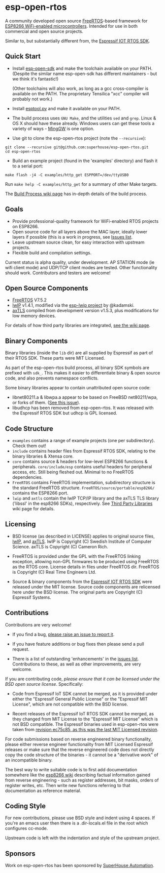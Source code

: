 # esp-open-rtos

A community developed open source [FreeRTOS](http://www.freertos.org/)-based framework for [ESP8266 WiFi-enabled microcontrollers](https://github.com/esp8266/esp8266-wiki/wiki). Intended for use in both commercial and open source projects.

Similar to, but substantially different from, the [Espressif IOT RTOS SDK](https://github.com/espressif/esp_iot_rtos_sdk).

## Quick Start

* Install [esp-open-sdk](https://github.com/pfalcon/esp-open-sdk/) and make the toolchain available on your PATH. (Despite the similar name esp-open-sdk has different maintainers - but we think it's fantastic!)

    (Other toolchains will also work, as long as a gcc cross-compiler is available on the PATH. The proprietary Tensilica "xcc" compiler will probably not work.)

* Install [esptool.py](https://github.com/themadinventor/esptool) and make it available on your PATH.

* The build process uses `GNU Make`, and the utilities `sed` and `grep`. Linux & OS X should have these already. Windows users can get these tools a variety of ways - [MingGW](http://www.mingw.org/wiki/mingw) is one option.

* Use git to clone the esp-open-rtos project (note the `--recursive`):

```
git clone --recursive git@github.com:superhouse/esp-open-rtos.git
cd esp-open-rtos
```

* Build an example project (found in the 'examples' directory) and flash it to a serial port:

```
make flash -j4 -C examples/http_get ESPPORT=/dev/ttyUSB0
```

Run `make help -C examples/http_get` for a summary of other Make targets.

The [Build Process wiki page](https://github.com/SuperHouse/esp-open-rtos/wiki/Build-Process) has in-depth details of the build process.

## Goals

* Provide professional-quality framework for WiFi-enabled RTOS projects on ESP8266.
* Open source code for all layers above the MAC layer, ideally lower layers if possible (this is a work in progress, see [Issues list](https://github.com/superhouse/esp-open-rtos/issues).
* Leave upstream source clean, for easy interaction with upstream projects.
* Flexible build and compilation settings.

Current status is alpha quality, under development. AP STATION mode (ie wifi client mode) and UDP/TCP client modes are tested. Other functionality should work. Contributors and testers are welcome!

## Open Source Components

* [FreeRTOS](http://freertos.org) V7.5.2
* [lwIP](http://lwip.wikia.com/wiki/LwIP_Wiki) v1.4.1, modified via the [esp-lwip project](https://github.com/kadamski/esp-lwip) by @kadamski.
* [axTLS](http://axtls.sourceforge.net/) compiled from development version v1.5.3, plus modifications for low memory devices.

For details of how third party libraries are integrated, [see the wiki page](https://github.com/SuperHouse/esp-open-rtos/wiki/Third-Party-Libraries).

## Binary Components

Binary libraries (inside the `lib` dir) are all supplied by Espressif as part of their RTOS SDK. These parts were MIT Licensed.

As part of the esp-open-rtos build process, all binary SDK symbols are prefixed with `sdk_`. This makes it easier to differentiate binary & open source code, and also prevents namespace conflicts.

Some binary libraries appear to contain unattributed open source code:

* libnet80211.a & libwpa.a appear to be based on FreeBSD net80211/wpa, or forks of them. ([See this issue](https://github.com/SuperHouse/esp-open-rtos/issues/4)).
* libudhcp has been removed from esp-open-rtos. It was released with the Espressif RTOS SDK but udhcp is GPL licensed.

## Code Structure

* `examples` contains a range of example projects (one per subdirectory). Check them out!
* `include` contains header files from Espressif RTOS SDK, relating to the binary libraries & Xtensa core.
* `core` contains source & headers for low-level ESP8266 functions & peripherals. `core/include/esp` contains useful headers for peripheral access, etc. Still being fleshed out. Minimal to no FreeRTOS dependencies.
* `FreeRTOS` contains FreeRTOS implementation, subdirectory structure is the standard FreeRTOS structure. `FreeRTOS/source/portable/esp8266/` contains the ESP8266 port.
* `lwip` and `axtls` contain the lwIP TCP/IP library and the axTLS TLS library ('libssl' in the esp8266 SDKs), respectively. See [Third Party Libraries](https://github.com/SuperHouse/esp-open-rtos/wiki/Third-Party-Libraries) wiki page for details.


## Licensing

* BSD license (as described in LICENSE) applies to original source files, [lwIP](http://lwip.wikia.com/wiki/LwIP_Wiki), and [axTLS](http://axtls.sourceforge.net/). lwIP is Copyright (C) Swedish Institute of Computer Science. axTLS is Copyright (C) Cameron Rich.

* FreeRTOS is provided under the GPL with the FreeRTOS linking exception, allowing non-GPL firmwares to be produced using FreeRTOS as the RTOS core. License details in files under FreeRTOS dir. FreeRTOS is Copyright (C) Real Time Engineers Ltd.

* Source & binary components from the [Espressif IOT RTOS SDK](https://github.com/espressif/esp_iot_rtos_sdk) were released under the MIT license. Source code components are relicensed here under the BSD license. The original parts are Copyright (C) Espressif Systems.

## Contributions

Contributions are very welcome!

* If you find a bug, [please raise an issue to report it](https://github.com/superhouse/esp-open-rtos/issues).

* If you have feature additions or bug fixes then please send a pull request.

* There is a list of outstanding 'enhancements' in the [issues list](https://github.com/superhouse/esp-open-rtos/issues). Contributions to these, as well as other improvements, are very welcome.

If you are contributing code, *please ensure that it can be licensed under the BSD open source license*. Specifically:

* Code from Espressif IoT SDK cannot be merged, as it is provided under either the "Espressif General Public License" or the "Espressif MIT License", which are not compatible with the BSD license.

* Recent releases of the Espressif IoT RTOS SDK cannot be merged, as they changed from MIT License to the "Espressif MIT License" which is not BSD compatible. The Espressif binaries used in esp-open-rtos were taken from [revision ec75c85, as this was the last MIT Licensed revision](https://github.com/espressif/esp_iot_rtos_sdk/commit/43585fa74550054076bdf4bfe185e808ad0da83e).

For code submissions based on reverse engineered binary functionality, please either reverse engineer functionality from MIT Licensed Espressif releases or make sure that the reverse engineered code does not directly copy the code structure of the binaries - it cannot be a "derivative work" of an incompatible binary.

The best way to write suitable code is to first add documentation somewhere like the [esp8266 wiki](https://github.com/esp8266/esp8266-wiki/) describing factual information gained from reverse engineering - such as register addresses, bit masks, orders of register writes, etc. Then write new functions referring to that documentation as reference material.

## Coding Style

For new contributions, please use BSD style and indent using 4 spaces. If you're an emacs user then there is a .dir-locals.el file in the root which configures cc-mode.

Upstream code is left with the indentation and style of the upstream project.

## Sponsors

Work on esp-open-rtos has been sponsored by [SuperHouse Automation](http://superhouse.tv/).
